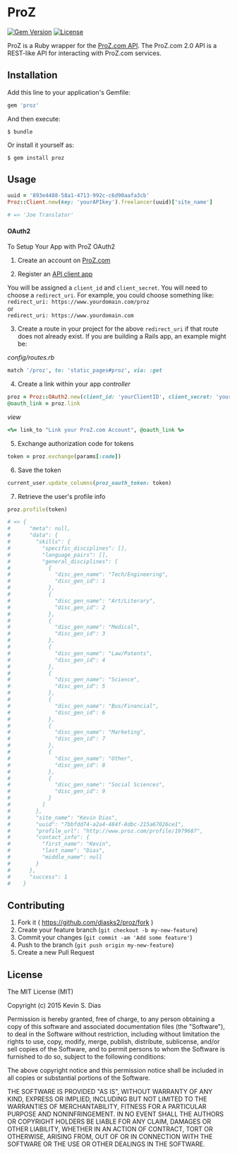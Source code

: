 # ProZ

[![Gem Version](https://badge.fury.io/rb/proz.svg)](http://badge.fury.io/rb/proz) [![License](https://img.shields.io/badge/license-MIT-brightgreen.svg?style=flat)](https://github.com/diasks2/proz/blob/master/LICENSE.txt)

ProZ is a Ruby wrapper for the [ProZ.com API](http://www.proz.com/api-docs). The ProZ.com 2.0 API is a REST-like API for interacting with ProZ.com services.

## Installation

Add this line to your application's Gemfile:

```ruby
gem 'proz'
```

And then execute:

    $ bundle

Or install it yourself as:

    $ gem install proz

## Usage

```ruby
uuid = '893e4488-58a1-4713-992c-c6d90aafa3cb'
Proz::Client.new(key: 'yourAPIkey').freelancer(uuid)['site_name']

# => 'Joe Translator'
```

#### OAuth2

To Setup Your App with ProZ OAuth2

1) Create an account on [ProZ.com](https://www.proz.com)

2) Register an [API client app](https://www.proz.com/oauth/client-apps)

You will be assigned a `client_id` and `client_secret`. You will need to choose a `redirect_uri`. For example, you could choose something like:  
`redirect_uri: https://www.yourdomain.com/proz`  
or  
`redirect_uri: https://www.yourdomain.com`  

3) Create a route in your project for the above `redirect_uri` if that route does not already exist.
If you are building a Rails app, an example might be:

*config/routes.rb*  

```ruby
match '/proz', to: 'static_pages#proz', via: :get
```

4) Create a link within your app 
*controller*
```ruby
proz = Proz::OAuth2.new(client_id: 'yourClientID', client_secret: 'yourClientSecret')
@oauth_link = proz.link
```

*view*
```ruby
<%= link_to "Link your ProZ.com Account", @oauth_link %>
```

5) Exchange authorization code for tokens
```ruby
token = proz.exchange(params[:code])
```

6) Save the token
```ruby
current_user.update_columns(proz_oauth_token: token)
```

7) Retrieve the user's profile info
```ruby
proz.profile(token)

# => {
#      "meta": null, 
#      "data": {
#        "skills": {
#          "specific_disciplines": [], 
#          "language_pairs": [], 
#          "general_disciplines": [
#            {
#              "disc_gen_name": "Tech/Engineering", 
#              "disc_gen_id": 1
#            }, 
#            {
#              "disc_gen_name": "Art/Literary", 
#              "disc_gen_id": 2
#            }, 
#            {
#              "disc_gen_name": "Medical", 
#              "disc_gen_id": 3
#            }, 
#            {
#              "disc_gen_name": "Law/Patents", 
#              "disc_gen_id": 4
#            }, 
#            {
#              "disc_gen_name": "Science", 
#              "disc_gen_id": 5
#            }, 
#            {
#              "disc_gen_name": "Bus/Financial", 
#              "disc_gen_id": 6
#            }, 
#            {
#              "disc_gen_name": "Marketing", 
#              "disc_gen_id": 7
#            }, 
#            {
#              "disc_gen_name": "Other", 
#              "disc_gen_id": 8
#            }, 
#            {
#              "disc_gen_name": "Social Sciences", 
#              "disc_gen_id": 9
#            }
#          ]
#        }, 
#        "site_name": "Kevin Dias", 
#        "uuid": "7bbfdd74-a2a4-484f-8dbc-215a67026ce1", 
#        "profile_url": "http://www.proz.com/profile/1979687", 
#        "contact_info": {
#          "first_name": "Kevin", 
#          "last_name": "Dias", 
#          "middle_name": null
#        }
#      }, 
#      "success": 1
#    }
```

## Contributing

1. Fork it ( https://github.com/diasks2/proz/fork )
2. Create your feature branch (`git checkout -b my-new-feature`)
3. Commit your changes (`git commit -am 'Add some feature'`)
4. Push to the branch (`git push origin my-new-feature`)
5. Create a new Pull Request

## License

The MIT License (MIT)

Copyright (c) 2015 Kevin S. Dias

Permission is hereby granted, free of charge, to any person obtaining a copy
of this software and associated documentation files (the "Software"), to deal
in the Software without restriction, including without limitation the rights
to use, copy, modify, merge, publish, distribute, sublicense, and/or sell
copies of the Software, and to permit persons to whom the Software is
furnished to do so, subject to the following conditions:

The above copyright notice and this permission notice shall be included in
all copies or substantial portions of the Software.

THE SOFTWARE IS PROVIDED "AS IS", WITHOUT WARRANTY OF ANY KIND, EXPRESS OR
IMPLIED, INCLUDING BUT NOT LIMITED TO THE WARRANTIES OF MERCHANTABILITY,
FITNESS FOR A PARTICULAR PURPOSE AND NONINFRINGEMENT. IN NO EVENT SHALL THE
AUTHORS OR COPYRIGHT HOLDERS BE LIABLE FOR ANY CLAIM, DAMAGES OR OTHER
LIABILITY, WHETHER IN AN ACTION OF CONTRACT, TORT OR OTHERWISE, ARISING FROM,
OUT OF OR IN CONNECTION WITH THE SOFTWARE OR THE USE OR OTHER DEALINGS IN
THE SOFTWARE.